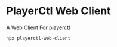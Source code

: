 # PlayerCtl Web Client
A Web Client For [playerctl](https://github.com/altdesktop/playerctl)
```bash
npx playerctl-web-client
```